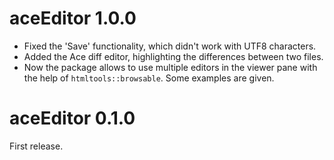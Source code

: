 # aceEditor 1.0.0

* Fixed the 'Save' functionality, which didn't work with UTF8 characters.
* Added the Ace diff editor, highlighting the differences between two files.
* Now the package allows to use multiple editors in the viewer pane with the 
help of `htmltools::browsable`. Some examples are given.



# aceEditor 0.1.0

First release.
